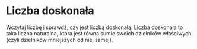 # Liczba doskonała
Wczytaj liczbę i sprawdź, czy jest liczbą doskonałą.
Liczba doskonała to taka liczba naturalna, która jest równa sumie swoich dzielników właściwych (czyli dzielników mniejszych od niej samej).